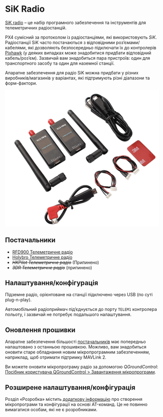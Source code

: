 # SiK Radio

[SiK radio](https://github.com/LorenzMeier/SiK) – це набір програмного забезпечення та інструментів для телеметричних радіостанцій.

PX4 сумісний за протоколом із радіостанціями, які використовують _SiK_. Радіостанції SiK часто постачаються з відповідними роз’ємами/кабелями, які дозволяють безпосередньо підключати їх до контролерів [Pixhawk](../flight_controller/pixhawk_series.md) (у деяких випадках може знадобитися придбати відповідний кабель/роз’єм). Зазвичай вам знадобиться пара пристроїв: один для транспортного засобу та один для наземної станції.

Апаратне забезпечення для радіо SiK можна придбати у різних виробників/магазинів у варіантах, які підтримують різні діапазони та форм-фактори.

![SiK Radio](../../assets/hardware/telemetry/holybro_sik_radio.jpg)

## Постачальники

- [RFD900 Телеметричне радіо](../telemetry/rfd900_telemetry.md)
- [Holybro Телеметричне радіо](../telemetry/holybro_sik_radio.md)
- <del>_HKPilot Телеметричне радіо_</del> (Припинено)
- <del>_3DR Телеметричне радіо_</del> (припинено)

## Налаштування/конфігурація

Підземне радіо, орієнтоване на станції підключено через USB (по суті plug-n-play).

Автомобільний радіоприймач під’єднується до порту `TELEM1` контролера польоту, і зазвичай не потребує подальшого налаштування.

## Оновлення прошивки

Апаратне забезпечення більшості [постачальників](#vendors) має попередньо налаштовано з останньою прошивкою. Можливо, вам знадобиться оновити старе обладнання новим мікропрограмним забезпеченням, наприклад, щоб отримати підтримку MAVLink 2.

Ви можете оновити мікропрограму радіо за допомогою _QGroundControl_: [Посібник користувача QGroundControl > Завантаження мікропрограми](https://docs.qgroundcontrol.com/master/en/qgc-user-guide/setup_view/firmware.html).

## Розширене налаштування/конфігурація

Розділ «Розробка» містить [додаткову інформацію](../data_links/sik_radio.md) про створення мікропрограми та конфігурації на основі AT-команд. Це не повинно вимагатися особам, які не є розробниками.
